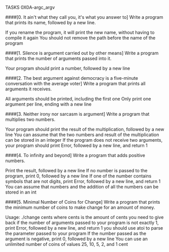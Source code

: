 TASKS 0X0A-argc_argv

####[0. It ain't what they call you, it's what you answer to]
Write a program that prints its name, followed by a new line.

If you rename the program, it will print the new name, without having to compile it again
You should not remove the path before the name of the program

####[1. Silence is argument carried out by other means]
Write a program that prints the number of arguments passed into it.

Your program should print a number, followed by a new line

####[2. The best argument against democracy is a five-minute conversation with the average voter]
Write a program that prints all arguments it receives.

All arguments should be printed, including the first one
Only print one argument per line, ending with a new line

####[3. Neither irony nor sarcasm is argument]
Write a program that multiplies two numbers.

Your program should print the result of the multiplication, followed by a new line
You can assume that the two numbers and result of the multiplication can be stored in an integer
If the program does not receive two arguments, your program should print Error, followed by a new line, and return 1

####[4. To infinity and beyond]
Write a program that adds positive numbers.

Print the result, followed by a new line
If no number is passed to the program, print 0, followed by a new line
If one of the number contains symbols that are not digits, print Error, followed by a new line, and return 1
You can assume that numbers and the addition of all the numbers can be stored in an int

####[5. Minimal Number of Coins for Change]
Write a program that prints the minimum number of coins to make change for an amount of money.

Usage: ./change cents
where cents is the amount of cents you need to give back
if the number of arguments passed to your program is not exactly 1, print Error, followed by a new line, and return 1
you should use atoi to parse the parameter passed to your program
If the number passed as the argument is negative, print 0, followed by a new line
You can use an unlimited number of coins of values 25, 10, 5, 2, and 1 cent
